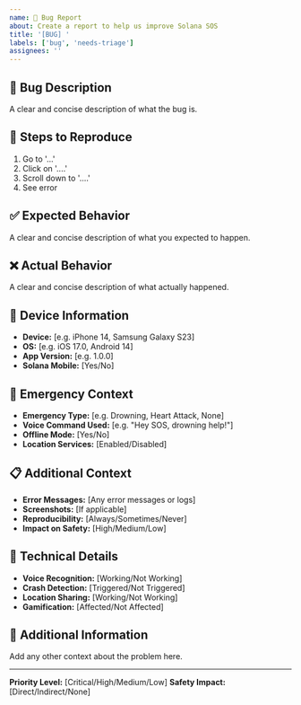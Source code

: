 ```yaml
---
name: 🐛 Bug Report
about: Create a report to help us improve Solana SOS
title: '[BUG] '
labels: ['bug', 'needs-triage']
assignees: ''
---
```


## 🐛 **Bug Description**
A clear and concise description of what the bug is.

## 🔄 **Steps to Reproduce**
1. Go to '...'
2. Click on '....'
3. Scroll down to '....'
4. See error

## ✅ **Expected Behavior**
A clear and concise description of what you expected to happen.

## ❌ **Actual Behavior**
A clear and concise description of what actually happened.

## 📱 **Device Information**
- **Device:** [e.g. iPhone 14, Samsung Galaxy S23]
- **OS:** [e.g. iOS 17.0, Android 14]
- **App Version:** [e.g. 1.0.0]
- **Solana Mobile:** [Yes/No]

## 🚨 **Emergency Context**
- **Emergency Type:** [e.g. Drowning, Heart Attack, None]
- **Voice Command Used:** [e.g. "Hey SOS, drowning help!"]
- **Offline Mode:** [Yes/No]
- **Location Services:** [Enabled/Disabled]

## 📋 **Additional Context**
- **Error Messages:** [Any error messages or logs]
- **Screenshots:** [If applicable]
- **Reproducibility:** [Always/Sometimes/Never]
- **Impact on Safety:** [High/Medium/Low]

## 🔧 **Technical Details**
- **Voice Recognition:** [Working/Not Working]
- **Crash Detection:** [Triggered/Not Triggered]
- **Location Sharing:** [Working/Not Working]
- **Gamification:** [Affected/Not Affected]

## 📝 **Additional Information**
Add any other context about the problem here.

---

**Priority Level:** [Critical/High/Medium/Low]
**Safety Impact:** [Direct/Indirect/None] 